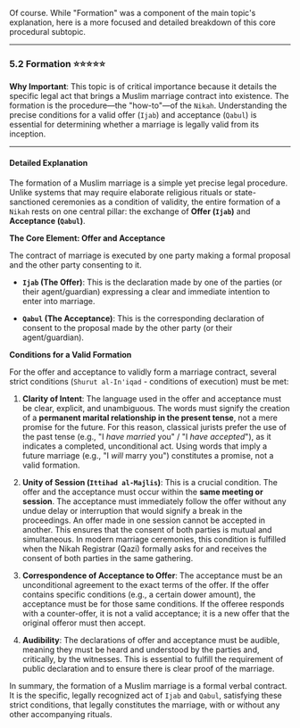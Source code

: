 Of course. While "Formation" was a component of the main topic's explanation, here is a more focused and detailed breakdown of this core procedural subtopic.

---

### 5.2 Formation ⭐⭐⭐⭐⭐

**Why Important**: This topic is of critical importance because it details the specific legal act that brings a Muslim marriage contract into existence. The formation is the procedure—the "how-to"—of the `Nikah`. Understanding the precise conditions for a valid offer (`Ijab`) and acceptance (`Qabul`) is essential for determining whether a marriage is legally valid from its inception.

---

#### Detailed Explanation

The formation of a Muslim marriage is a simple yet precise legal procedure. Unlike systems that may require elaborate religious rituals or state-sanctioned ceremonies as a condition of validity, the entire formation of a `Nikah` rests on one central pillar: the exchange of **Offer (`Ijab`)** and **Acceptance (`Qabul`)**.

**The Core Element: Offer and Acceptance**

The contract of marriage is executed by one party making a formal proposal and the other party consenting to it.

- **`Ijab` (The Offer)**: This is the declaration made by one of the parties (or their agent/guardian) expressing a clear and immediate intention to enter into marriage.
    
- **`Qabul` (The Acceptance)**: This is the corresponding declaration of consent to the proposal made by the other party (or their agent/guardian).
    

**Conditions for a Valid Formation**

For the offer and acceptance to validly form a marriage contract, several strict conditions (`Shurut al-In'iqad` - conditions of execution) must be met:

1. **Clarity of Intent**: The language used in the offer and acceptance must be clear, explicit, and unambiguous. The words must signify the creation of a **permanent marital relationship in the present tense**, not a mere promise for the future. For this reason, classical jurists prefer the use of the past tense (e.g., "I _have married_ you" / "I _have accepted_"), as it indicates a completed, unconditional act. Using words that imply a future marriage (e.g., "I _will_ marry you") constitutes a promise, not a valid formation.
    
2. **Unity of Session (`Ittihad al-Majlis`)**: This is a crucial condition. The offer and the acceptance must occur within the **same meeting or session**. The acceptance must immediately follow the offer without any undue delay or interruption that would signify a break in the proceedings. An offer made in one session cannot be accepted in another. This ensures that the consent of both parties is mutual and simultaneous. In modern marriage ceremonies, this condition is fulfilled when the Nikah Registrar (Qazi) formally asks for and receives the consent of both parties in the same gathering.
    
3. **Correspondence of Acceptance to Offer**: The acceptance must be an unconditional agreement to the exact terms of the offer. If the offer contains specific conditions (e.g., a certain dower amount), the acceptance must be for those same conditions. If the offeree responds with a counter-offer, it is not a valid acceptance; it is a new offer that the original offeror must then accept.
    
4. **Audibility**: The declarations of offer and acceptance must be audible, meaning they must be heard and understood by the parties and, critically, by the witnesses. This is essential to fulfill the requirement of public declaration and to ensure there is clear proof of the marriage.
    

In summary, the formation of a Muslim marriage is a formal verbal contract. It is the specific, legally recognized act of `Ijab` and `Qabul`, satisfying these strict conditions, that legally constitutes the marriage, with or without any other accompanying rituals.